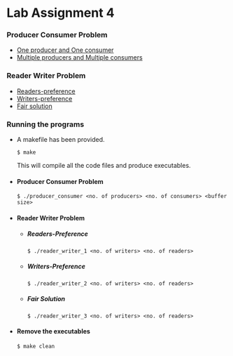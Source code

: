 # Lab Assignment 4

### Producer Consumer Problem
- [One producer and One consumer](producer_consumer_1_1.c)
- [Multiple producers and Multiple consumers](producer_consumer_n_n.c)

### Reader Writer Problem
- [Readers-preference](reader_writer_1.c)
- [Writers-preference](reader_writer_2.c)
- [Fair solution](reader_writer_3.c)

### Running the programs
- A makefile has been provided.

	````$ make````

	This will compile all the code files and produce executables.

- #### Producer Consumer Problem

	````$ ./producer_consumer <no. of producers> <no. of consumers> <buffer size>````

- #### Reader Writer Problem
	- ##### Readers-Preference

		````$ ./reader_writer_1 <no. of writers> <no. of readers>````
	- ##### Writers-Preference

		````$ ./reader_writer_2 <no. of writers> <no. of readers>````
	- ##### Fair Solution

		````$ ./reader_writer_3 <no. of writers> <no. of readers>````

- #### Remove the executables
	````$ make clean````